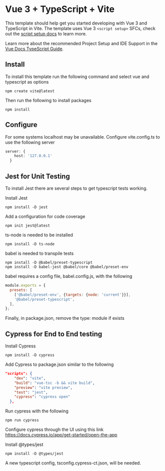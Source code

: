 # Vue 3 + TypeScript + Vite

This template should help get you started developing with Vue 3 and TypeScript in Vite. The template uses Vue 3 `<script setup>` SFCs, check out the [script setup docs](https://v3.vuejs.org/api/sfc-script-setup.html#sfc-script-setup) to learn more.

Learn more about the recommended Project Setup and IDE Support in the [Vue Docs TypeScript Guide](https://vuejs.org/guide/typescript/overview.html#project-setup).

## Install
To install this template run the following command and select vue and typescript as options
```
npm create vite@latest
```
Then run the following to install packages
```
npm install
```

## Configure
For some systems localhost may be unavailable. Configure vite.config.ts to use the following server

``` ts
server: {
    host: '127.0.0.1'
  }
```

## Jest for Unit Testing
To install Jest there are several steps to get typescript tests working.

Install Jest
```
npm install -D jest
```

Add a configuration for code coverage
```
npm init jest@latest
```

ts-node is needed to be installed
```
npm install -D ts-node
```

babel is needed to transpile tests
```
npm install -D @babel/preset-typescript
npm install -D babel-jest @babel/core @babel/preset-env
```

babel requires a config file, babel.config.js, with the following
``` js
module.exports = {
  presets: [
    ['@babel/preset-env', {targets: {node: 'current'}}],
    '@babel/preset-typescript',
  ],
};
```

Finally, in package.json, remove the type: module if exists

## Cypress for End to End testing
Install Cypress
```
npm install -D cypress
```

Add Cypress to package.json similar to the following
``` json
"scripts": {
    "dev": "vite",
    "build": "vue-tsc -b && vite build",
    "preview": "vite preview",
    "test": "jest",
    "cypress": "cypress open"
  },
```

Run cypress with the following
```
npm run cypress
```

Configure cypress through the UI using this link
https://docs.cypress.io/app/get-started/open-the-app

Install @types/jest
```
npm install -D @types/jest
```

A new typescript config, tsconfig.cypress-ct.json, will be needed.




